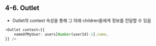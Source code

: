 ## 4-6. Outlet   
* Outlet의 context 속성을 통해 그 아래 children들에게 정보를 전달할 수 있음   

```ts
<Outlet context={{
    nameOfMyUser: users[Number(userId)-1].name,
}} />
```
